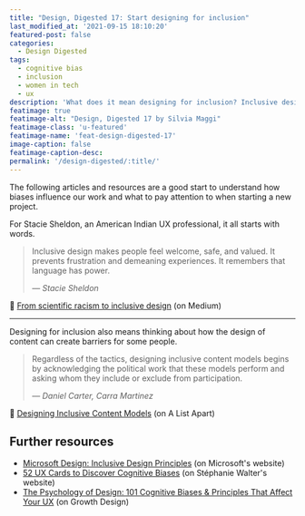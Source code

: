 ```yaml
---
title: "Design, Digested 17: Start designing for inclusion"
last_modified_at: '2021-09-15 18:10:20'
featured-post: false
categories:
  - Design Digested
tags:
  - cognitive bias
  - inclusion
  - women in tech
  - ux
description: 'What does it mean designing for inclusion? Inclusive design is gaining a lot of attention lately, and rightly so. Articles and resources to start.'
featimage: true
featimage-alt: "Design, Digested 17 by Silvia Maggi"
featimage-class: 'u-featured'
featimage-name: 'feat-design-digested-17'
image-caption: false
featimage-caption-desc: 
permalink: '/design-digested/:title/'
---
```

<p class="lead">The following articles and resources are a good start to understand how biases influence our work and what to pay attention to when starting a new project.</p>

<!--more-->

For Stacie Sheldon, an American Indian UX professional, it all starts with words.

> Inclusive design makes people feel welcome, safe, and valued. It prevents frustration and demeaning experiences. It remembers that language has power.
>
> <cite>— Stacie Sheldon</cite>

<p class="detached">🔗 <a href="https://uxdesign.cc/from-scientific-racism-to-inclusive-design-c8b43a4b757d" title="Read the article">From scientific racism to inclusive design</a> (on Medium)</p>

<hr>

Designing for inclusion also means thinking about how the design of content can create barriers for some people.

> Regardless of the tactics, designing inclusive content models begins by acknowledging the political work that these models perform and asking whom they include or exclude from participation.
>
> <cite>— Daniel Carter, Carra Martinez</cite>

<p class="detached">🔗 <a href="https://alistapart.com/article/designing-inclusive-content-models/" title="Read the article">Designing Inclusive Content Models</a> (on A List Apart)</p>

## Further resources

<ul class="smd-ul">
<li><a href="https://www.microsoft.com/design/inclusive/">Microsoft Design: Inclusive Design Principles</a> (on Microsoft's website)</li>
<li><a href="https://stephaniewalter.design/blog/52-ux-cards-to-discover-cognitive-biases/">52 UX Cards to Discover Cognitive Biases</a> (on St&eacute;phanie Walter's website)</li>
<li><a href="https://growth.design/psychology/">The Psychology of Design: 101 Cognitive Biases & Principles That Affect Your UX</a> (on Growth Design)</li>
</ul>
